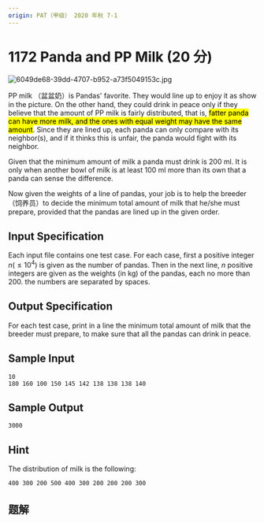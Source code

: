 ```yaml
---
origin: PAT（甲级） 2020 年秋 7-1
---
```


# 1172 Panda and PP Milk (20 分)

<img src="https://images.ptausercontent.com/6049de68-39dd-4707-b952-a73f5049153c.jpg" alt="6049de68-39dd-4707-b952-a73f5049153c.jpg" style="zoom:100%;" />

PP milk （盆盆奶）is Pandas' favorite. They would line up to enjoy it as show in the picture. On the other hand, they could drink in peace only if they believe that the amount of PP milk is fairly distributed, that is, <mark>fatter panda can have more milk, and the ones with equal weight may have the same amount</mark>. Since they are lined up, each panda can only compare with its neighbor(s), and if it thinks this is unfair, the panda would fight with its neighbor.

Given that the minimum amount of milk a panda must drink is 200 ml. It is only when another bowl of milk is at least 100 ml more than its own that a panda can sense the difference.

Now given the weights of a line of pandas, your job is to help the breeder（饲养员）to decide the minimum total amount of milk that he/she must prepare, provided that the pandas are lined up in the given order.

## Input Specification

Each input file contains one test case. For each case, first a positive integer $n (\le 10^4)$ is given as the number of pandas. Then in the next line, $n$ positive integers are given as the weights (in kg) of the pandas, each no more than 200. the numbers are separated by spaces.

## Output Specification

For each test case, print in a line the minimum total amount of milk that the breeder must prepare, to make sure that all the pandas can drink in peace.

## Sample Input

    10
    180 160 100 150 145 142 138 138 138 140

## Sample Output

    3000

## Hint

The distribution of milk is the following:

    400 300 200 500 400 300 200 200 200 300

## 题解

